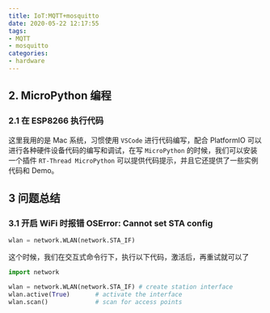 ```yaml
---
title: IoT:MQTT+mosquitto
date: 2020-05-22 12:17:55
tags:
- MQTT
- mosquitto
categories:
- hardware
---
```



## 2. MicroPython 编程

### 2.1 在 ESP8266 执行代码

这里我用的是 Mac 系统，习惯使用 `VSCode` 进行代码编写，配合 PlatformIO 可以进行各种硬件设备代码的编写和调试，在写 `MicroPython` 的时候，我们可以安装一个插件 `RT-Thread MicroPython` 可以提供代码提示，并且它还提供了一些实例代码和 Demo。

## 3 问题总结

### 3.1 开启 WiFi 时报错 OSError: Cannot set STA config

```python
wlan = network.WLAN(network.STA_IF)
```

这个时候，我们在交互式命令行下，执行以下代码，激活后，再重试就可以了

```python
import network

wlan = network.WLAN(network.STA_IF) # create station interface
wlan.active(True)       # activate the interface
wlan.scan()             # scan for access points
```